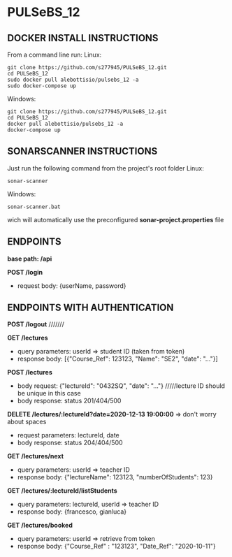 # PULSeBS_12

## DOCKER INSTALL INSTRUCTIONS

  From a command line run:
  Linux:
  ```
  git clone https://github.com/s277945/PULSeBS_12.git
  cd PULSeBS_12
  sudo docker pull alebottisio/pulsebs_12 -a
  sudo docker-compose up
  ```
  Windows:
  ```
  git clone https://github.com/s277945/PULSeBS_12.git
  cd PULSeBS_12
  docker pull alebottisio/pulsebs_12 -a
  docker-compose up
  ```

## SONARSCANNER INSTRUCTIONS
  Just run the following command from the project's root folder
  Linux:
  ```
  sonar-scanner
  ```
  Windows:
  ```
  sonar-scanner.bat
  ```
  wich will automatically use the preconfigured **sonar-project.properties** file

## ENDPOINTS

**base path: /api** 

**POST /login**
- request body: {userName, password}




## ENDPOINTS WITH AUTHENTICATION
**POST /logout**
///////


**GET /lectures**
- query parameters: userId => student ID (taken from token)
- response body: [{"Course_Ref": 123123, "Name": "SE2", "date": "..."}]


**POST /lectures**
- body request: {"lectureId": "0432SQ", "date": "..."} /////lecture ID should be unique in this case
- body response: status 201/404/500


**DELETE /lectures/:lectureId?date=2020-12-13 19:00:00** => don't worry about spaces
- request parameters: lectureId, date
- body response: status 204/404/500


**GET /lectures/next**
- query parameters: userId => teacher ID
- response body: {"lectureName": 123123, "numberOfStudents": 123}


**GET /lectures/:lectureId/listStudents**
- query parameters: lectureId, userId => teacher ID
- response body: {francesco, gianluca}


**GET /lectures/booked**
- query parameters: userId => retrieve from token
- response body: {"Course_Ref" : "123123", "Date_Ref": "2020-10-11"}



